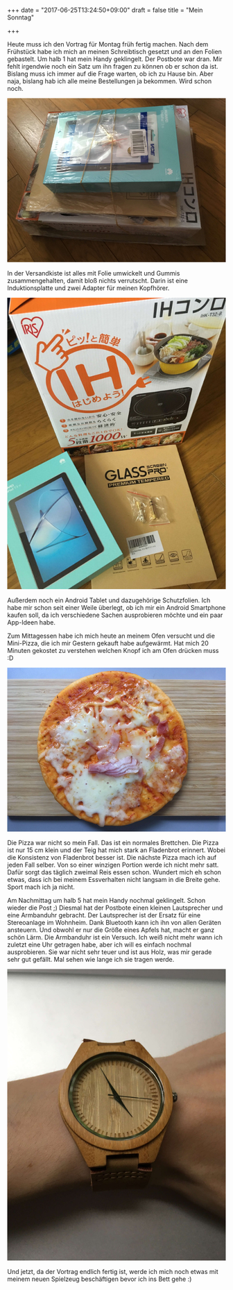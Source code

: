 +++
date = "2017-06-25T13:24:50+09:00"
draft = false
title = "Mein Sonntag"

+++

Heute muss ich den Vortrag für Montag früh fertig machen. Nach dem Frühstück
habe ich mich an meinen Schreibtisch gesetzt und an den Folien gebastelt.
Um halb 1 hat mein Handy geklingelt. Der Postbote war dran. Mir fehlt irgendwie
noch ein Satz um ihn fragen zu können ob er schon da ist. Bislang muss ich immer
auf die Frage warten, ob ich zu Hause bin. Aber naja, bislang hab ich alle meine
Bestellungen ja bekommen. Wird schon noch.

![Paket](/img/2017_06_25/packet.jpg)

In der Versandkiste ist alles mit Folie umwickelt und Gummis zusammengehalten,
damit bloß nichts verrutscht. Darin ist eine Induktionsplatte und zwei Adapter
für meinen Kopfhörer.

![Ausgepackt](/img/2017_06_25/unpacked.jpg)

 Außerdem noch ein Android Tablet und dazugehörige Schutzfolien. Ich habe mir
 schon seit einer Weile überlegt, ob ich mir ein Android Smartphone kaufen soll,
 da ich verschiedene Sachen ausprobieren möchte und ein paar App-Ideen habe.

Zum Mittagessen habe ich mich heute an meinem Ofen versucht und die Mini-Pizza,
die ich mir Gestern gekauft habe aufgewärmt. Hat mich 20 Minuten gekostet zu
verstehen welchen Knopf ich am Ofen drücken muss :D

![Mini Pizza](/img/2017_06_25/pizza.jpg)

Die Pizza war nicht so mein Fall. Das ist ein normales Brettchen. Die Pizza ist
nur 15 cm klein und der Teig hat mich stark an Fladenbrot erinnert. Wobei die
Konsistenz von Fladenbrot besser ist. Die nächste Pizza mach ich auf jeden Fall
selber. Von so einer winzigen Portion werde ich nicht mehr satt. Dafür sorgt das
täglich zweimal Reis essen schon. Wundert mich eh schon etwas, dass ich bei
meinem Essverhalten nicht langsam in die Breite gehe. Sport mach ich ja nicht.

Am Nachmittag um halb 5 hat mein Handy nochmal geklingelt. Schon wieder die
Post ;) Diesmal hat der Postbote einen kleinen Lautsprecher und eine Armbanduhr
gebracht. Der Lautsprecher ist der Ersatz für eine Stereoanlage im Wohnheim.
Dank Bluetooth kann ich ihn von allen Geräten ansteuern. Und obwohl er nur die
Größe eines Apfels hat, macht er ganz schön Lärm. Die Armbanduhr ist ein
Versuch. Ich weiß nicht mehr wann ich zuletzt eine Uhr getragen habe, aber ich
will es einfach nochmal ausprobieren. Sie war nicht sehr teuer und ist aus Holz,
was mir gerade sehr gut gefällt. Mal sehen wie lange ich sie tragen werde.

![Meine neue Armbanduhr](/img/2017_06_25/watch.jpg)

Und jetzt, da der Vortrag endlich fertig ist, werde ich mich noch etwas mit
meinem neuen Spielzeug beschäftigen bevor ich ins Bett gehe :)
